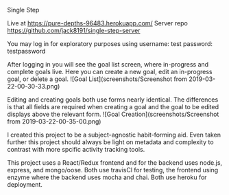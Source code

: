 Single Step

Live at https://pure-depths-96483.herokuapp.com/
Server repo https://github.com/jack8191/single-step-server

You may log in for exploratory purposes using
username: test
password: testpassword

After logging in you will see the goal list screen, where in-progress and complete goals live.
Here you can create a new goal, edit an in-progress goal, or delete a goal.
![Goal List](screenshots/Screenshot from 2019-03-22-00-30-33.png)

Editing and creating goals both use forms nearly identical. The differences is that all fields are required when creating a goal and the goal to be edited displays above the relevant form. 
![Goal Creation](screenshots/Screenshot from 2019-03-22-00-35-00.png)

I created this project to be a subject-agnostic habit-forming aid. Even taken further this project should always be light on metadata and complexity to contrast with more spcific activity tracking tools.

This project uses a React/Redux frontend and for the backend uses node.js, express, and mongo/oose.
Both use travisCl for testing, the frontend using enzyme where the backend uses mocha and chai. Both use heroku for deployment.



